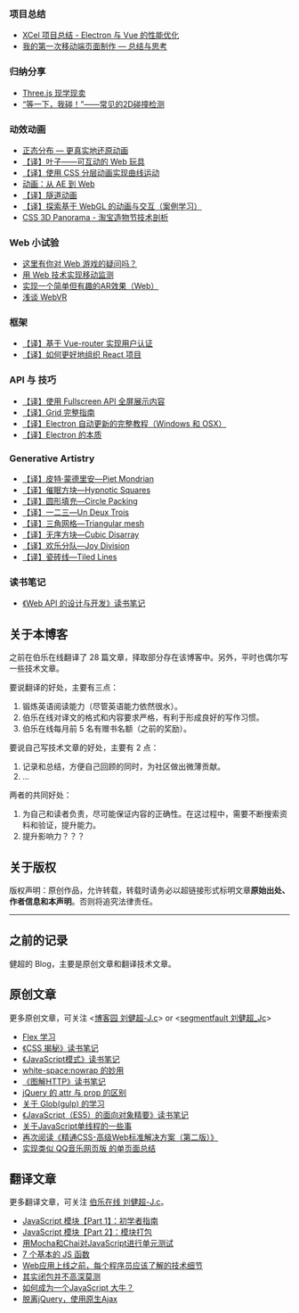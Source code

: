 ### 项目总结

 - [XCel 项目总结 - Electron 与 Vue 的性能优化][1]
 - [我的第一次移动端页面制作 — 总结与思考][2]

### 归纳分享

 - [Three.js 现学现卖][3]
 - [“等一下，我碰！”——常见的2D碰撞检测][4]

### 动效动画

 - [正态分布 — 更真实地还原动画][5]
 - [【译】叶子——可互动的 Web 玩具][6]
 - [【译】使用 CSS 分层动画实现曲线运动][7]
 - [动画：从 AE 到 Web][8]
 - [【译】隧道动画][9]
 - [【译】探索基于 WebGL 的动画与交互（案例学习）][10]
 - [CSS 3D Panorama - 淘宝造物节技术剖析][11]

### Web 小试验

 - [这里有你对 Web 游戏的疑问吗？][12]
 - [用 Web 技术实现移动监测][13]
 - [实现一个简单但有趣的AR效果（Web）][14]
 - [浅谈 WebVR][15]

### 框架

 - [【译】基于 Vue-router 实现用户认证][16]
 - [【译】如何更好地组织 React 项目][17]

### API 与 技巧

 - [【译】使用 Fullscreen API 全屏展示内容][18]
 - [【译】Grid 完整指南][19]
 - [【译】Electron 自动更新的完整教程（Windows 和 OSX）][20]
 - [【译】Electron 的本质][21]

### Generative Artistry

 - [【译】皮特·蒙德里安—Piet Mondrian][22]
 - [【译】催眠方块—Hypnotic Squares][23]
 - [【译】圆形填充—Circle Packing][24]
 - [【译】一二三—Un Deux Trois][25]
 - [【译】三角网格—Triangular mesh][26]
 - [【译】无序方块—Cubic Disarray][27]
 - [【译】欢乐分队—Joy Division][28]
 - [【译】瓷砖线—Tiled Lines][29]

### 读书笔记

 - [《Web API 的设计与开发》读书笔记][30]

## 关于本博客

之前在伯乐在线翻译了 28 篇文章，择取部分存在该博客中。另外，平时也偶尔写一些技术文章。

要说翻译的好处，主要有三点：

1. 锻炼英语阅读能力（尽管英语能力依然很水）。
2. 伯乐在线对译文的格式和内容要求严格，有利于形成良好的写作习惯。
3. 伯乐在线每月前 5 名有赠书名额（之前的奖励）。

要说自己写技术文章的好处，主要有 2 点：

 1. 记录和总结，方便自己回顾的同时，为社区做出微薄贡献。
 2. ...
 
两者的共同好处：

 1. 为自己和读者负责，尽可能保证内容的正确性。在这过程中，需要不断搜索资料和验证，提升能力。
 2. 提升影响力？？？


## 关于版权

版权声明：原创作品，允许转载，转载时请务必以超链接形式标明文章**原始出处、作者信息和本声明**。否则将追究法律责任。

--- 

## 之前的记录

健超的 Blog，主要是原创文章和翻译技术文章。

## 原创文章

更多原创文章，可关注 <[博客园 刘健超-J.c][31]> or <[segmentfault 刘健超_Jc][32]>
 - [Flex 学习][33]
 - [《CSS 揭秘》读书笔记][34]
 - [《JavaScript模式》读书笔记][35]
 - [white-space:nowrap 的妙用][36]
 - [《图解HTTP》读书笔记][37]
 - [jQuery 的 attr 与 prop 的区别][38]
 - [关于 Glob(gulp) 的学习][39]
 - [《JavaScript（ES5）的面向对象精要》读书笔记][40]
 - [关于JavaScript单线程的一些事][41]
 - [再次阅读《精通CSS-高级Web标准解决方案（第二版）》][42]
 - [实现类似 QQ音乐网页版 的单页面总结][43]

## 翻译文章

更多翻译文章，可关注 [伯乐在线 刘健超-J.c][44]。

 - [JavaScript 模块【Part 1】：初学者指南][45]
 - [JavaScript 模块【Part 2】：模块打包][46]
 - [用Mocha和Chai对JavaScript进行单元测试][47]
 - [7 个基本的 JS 函数][48]
 - [Web应用上线之前，每个程序员应该了解的技术细节][49]
 - [其实闭包并不高深莫测][50]
 - [如何成为一个JavaScript 大牛？][51]
 - [脱离jQuery，使用原生Ajax][52]


  [1]: https://github.com/JChehe/blog/issues/7
  [2]: https://github.com/JChehe/blog/issues/4
  [3]: https://github.com/JChehe/blog/issues/14
  [4]: https://github.com/JChehe/blog/issues/8
  [5]: https://github.com/JChehe/blog/issues/29
  [6]: https://github.com/JChehe/blog/issues/28
  [7]: https://github.com/JChehe/blog/issues/27
  [8]: https://github.com/JChehe/blog/issues/18
  [9]: https://github.com/JChehe/blog/issues/15
  [10]: https://github.com/JChehe/blog/issues/11
  [11]: https://github.com/JChehe/blog/issues/2
  [12]: https://github.com/JChehe/blog/issues/13
  [13]: https://github.com/JChehe/blog/issues/12
  [14]: https://github.com/JChehe/blog/issues/9
  [15]: https://github.com/JChehe/blog/issues/3
  [16]: https://github.com/JChehe/blog/issues/20
  [17]: https://github.com/JChehe/blog/issues/19
  [18]: https://github.com/JChehe/blog/issues/17
  [19]: https://github.com/JChehe/blog/issues/16
  [20]: https://github.com/JChehe/blog/issues/6
  [21]: https://github.com/JChehe/blog/issues/5
  [22]: https://github.com/JChehe/blog/issues/31
  [23]: https://github.com/JChehe/blog/issues/30
  [24]: https://github.com/JChehe/blog/issues/26
  [25]: https://github.com/JChehe/blog/issues/25
  [26]: https://github.com/JChehe/blog/issues/24
  [27]: https://github.com/JChehe/blog/issues/23
  [28]: https://github.com/JChehe/blog/issues/22
  [29]: https://github.com/JChehe/blog/issues/21
  [30]: https://github.com/JChehe/blog/issues/10
  [31]: http://www.cnblogs.com/Jccc/
  [32]: https://segmentfault.com/u/jc
  [33]: https://github.com/JChehe/blog/blob/master/posts/Flex%20%E5%AD%A6%E4%B9%A0.md
  [34]: https://github.com/JChehe/blog/blob/master/posts/%E3%80%8ACSS%20%E6%8F%AD%E7%A7%98%E3%80%8B%E8%AF%BB%E4%B9%A6%E7%AC%94%E8%AE%B0.md
  [35]: https://github.com/JChehe/blog/blob/master/posts/%E3%80%8AJavaScript%E6%A8%A1%E5%BC%8F%E3%80%8B%E8%AF%BB%E4%B9%A6%E7%AC%94%E8%AE%B0.md
  [36]: https://github.com/JChehe/blog/blob/master/posts/white-space:nowrap%E7%9A%84%E5%A6%99%E7%94%A8.md
  [37]: https://github.com/JChehe/blog/blob/master/posts/%E3%80%8A%E5%9B%BE%E8%A7%A3HTTP%E3%80%8B%E8%AF%BB%E4%B9%A6%E7%AC%94%E8%AE%B0.md
  [38]: https://github.com/JChehe/blog/blob/master/posts/jQuery%20%E7%9A%84%20attr%20%E4%B8%8E%20prop%20%E7%9A%84%E5%8C%BA%E5%88%AB.md
  [39]: https://github.com/JChehe/blog/blob/master/posts/%E5%85%B3%E4%BA%8E%20Glob%20%28gulp%29%20%E7%9A%84%E5%AD%A6%E4%B9%A0.md
  [40]: https://github.com/JChehe/blog/blob/master/posts/%E3%80%8AJavaScript%E9%9D%A2%E5%90%91%E5%AF%B9%E8%B1%A1%E7%B2%BE%E8%A6%81%E3%80%8B%E8%AF%BB%E4%B9%A6%E7%AC%94%E8%AE%B0.md
  [41]: https://github.com/JChehe/blog/blob/master/posts/%E5%85%B3%E4%BA%8EJavaScript%E5%8D%95%E7%BA%BF%E7%A8%8B%E7%9A%84%E4%B8%80%E4%BA%9B%E4%BA%8B.md
  [42]: https://github.com/JChehe/blog/blob/master/posts/%E5%86%8D%E6%AC%A1%E9%98%85%E8%AF%BB%E3%80%8A%E7%B2%BE%E9%80%9ACSS-%E9%AB%98%E7%BA%A7Web%E6%A0%87%E5%87%86%E8%A7%A3%E5%86%B3%E6%96%B9%E6%A1%88%EF%BC%88%E7%AC%AC%E4%BA%8C%E7%89%88%EF%BC%89%E3%80%8B.md
  [43]: https://github.com/JChehe/blog/blob/master/posts/%E5%AE%9E%E7%8E%B0%E7%B1%BB%E4%BC%BC%20QQ%E9%9F%B3%E4%B9%90%E7%BD%91%E9%A1%B5%E7%89%88%20%E7%9A%84%E5%8D%95%E9%A1%B5%E9%9D%A2%E6%80%BB%E7%BB%93.md
  [44]: http://www.jobbole.com/members/q574805242/
  [45]: https://github.com/JChehe/blog/blob/master/translation/JavaScript%20%E6%A8%A1%E5%9D%97%E3%80%90Part%201%E3%80%91%EF%BC%9A%E5%88%9D%E5%AD%A6%E8%80%85%E6%8C%87%E5%8D%97.md
  [46]: https://github.com/JChehe/blog/blob/master/translation/JavaScript%20%E6%A8%A1%E5%9D%97%E3%80%90Part%202%E3%80%91%EF%BC%9A%E6%A8%A1%E5%9D%97%E6%89%93%E5%8C%85.md
  [47]: https://github.com/JChehe/blog/blob/master/translation/7%20%E4%B8%AA%E5%9F%BA%E6%9C%AC%E7%9A%84%20JS%20%E5%87%BD%E6%95%B0%5B%E8%AF%91%5D.md
  [48]: https://github.com/JChehe/blog/blob/master/translation/7%20%E4%B8%AA%E5%9F%BA%E6%9C%AC%E7%9A%84%20JS%20%E5%87%BD%E6%95%B0%5B%E8%AF%91%5D.md
  [49]: https://github.com/JChehe/blog/blob/master/translation/Web%E5%BA%94%E7%94%A8%E4%B8%8A%E7%BA%BF%E4%B9%8B%E5%89%8D%EF%BC%8C%E6%AF%8F%E4%B8%AA%E7%A8%8B%E5%BA%8F%E5%91%98%E5%BA%94%E8%AF%A5%E4%BA%86%E8%A7%A3%E7%9A%84%E6%8A%80%E6%9C%AF%E7%BB%86%E8%8A%82.md
  [50]: https://github.com/JChehe/blog/blob/master/translation/%E5%85%B6%E5%AE%9E%E9%97%AD%E5%8C%85%E5%B9%B6%E4%B8%8D%E9%AB%98%E6%B7%B1%E8%8E%AB%E6%B5%8B.md
  [51]: https://github.com/JChehe/blog/blob/master/translation/%E5%A6%82%E4%BD%95%E6%88%90%E4%B8%BA%E4%B8%80%E4%B8%AAJavaScript%20%E5%A4%A7%E7%89%9B%EF%BC%9F%E3%80%90%E8%AF%91%E3%80%91.md
  [52]: https://github.com/JChehe/blog/blob/master/translation/%E8%84%B1%E7%A6%BBjQuery%EF%BC%8C%E4%BD%BF%E7%94%A8%E5%8E%9F%E7%94%9FAjax.md
